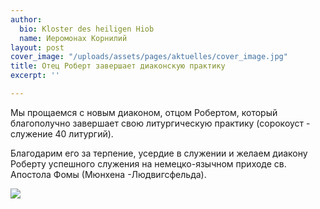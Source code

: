 ```yaml
---
author:
  bio: Kloster des heiligen Hiob
  name: Иеромонах Корнилий
layout: post
cover_image: "/uploads/assets/pages/aktuelles/cover_image.jpg"
title: Отец Роберт завершает диаконскую практику
excerpt: ''

---
```

Мы прощаемся с новым диаконом, отцом Робертом, который благополучно завершает свою литургическую практику (сорокоуст - служение 40 литургий).

Благодарим его за терпение, усердие в служении и желаем диакону Роберту успешного служения на немецко-язычном приходе св. Апостола Фомы (Мюнхена -Людвигсфельда).

![](https://res.cloudinary.com/hiobmon/image/upload/v1621778867/media/2021/photo_2021-05-23_16-07-30_vfuuwi.jpg)